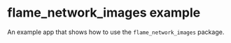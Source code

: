 # flame_network_images example

An example app that shows how to use the `flame_network_images` package.
